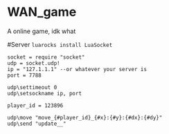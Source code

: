 # WAN_game
A online game, idk what

#Server
`luarocks install LuaSocket`

```moonscript
socket = require "socket"
udp = socket.udp!
ip = "127.1.1.1" --or whatever your server is
port = 7788

udp\settimeout 0
udp\setsockname ip, port

player_id = 123896

udp\move "move_{#player_id}_{#x}:{#y}:{#dx}:{#dy}"
udp\send "update__"
```
